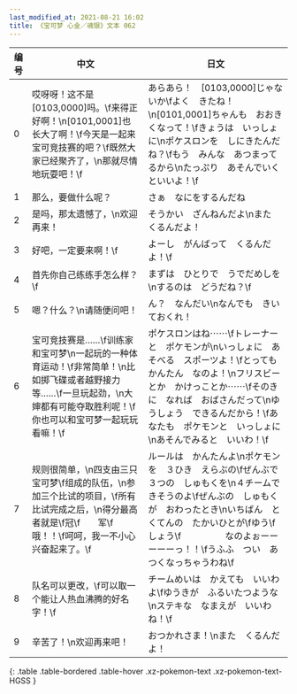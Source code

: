 ```yaml
---
last_modified_at: 2021-08-21 16:02
title: 《宝可梦 心金／魂银》文本 062
---
```

| 编号 | 中文 | 日文 |
| ---- | ---- | ---- |
| 0 | 哎呀呀！这不是[0103,0000]吗。\f来得正好啊！\n[0101,0001]也长大了啊！\f今天是一起来宝可竞技赛的吧？\f既然大家已经聚齐了，\n那就尽情地玩耍吧！\f | あらあら！　[0103,0000]じゃないか\fよく　きたね！\n[0101,0001]ちゃんも　おおきくなって！\fきょうは　いっしょに\nポケスロンを　しにきたんだね？\fもう　みんな　あつまってるから\nたっぷり　あそんでいくといいよ！\f |
| 1 | 那么，要做什么呢？ | さぁ　なにをするんだね |
| 2 | 是吗，那太遗憾了，\n欢迎再来！ | そうかい　ざんねんだよ\nまた　くるんだよ！ |
| 3 | 好吧，一定要来啊！\f | よーし　がんばって　くるんだよ！\f |
| 4 | 首先你自己练练手怎么样？\f | まずは　ひとりで　うでだめしを\nするのは　どうだね？\f |
| 5 | 嗯？什么？\n请随便问吧！ | ん？　なんだい\nなんでも　きいておくれ！ |
| 6 | 宝可竞技赛是……\f训练家和宝可梦\n一起玩的一种体育运动！\f非常简单！\n比如掷飞碟或者越野接力等……\f一旦玩起劲，\n大婶都有可能夺取胜利呢！\f你也可以和宝可梦一起玩玩看嘛！\f | ポケスロンはね⋯⋯\fトレーナーと　ポケモンが\nいっしょに　あそべる　スポーツよ！\fとっても　かんたん　なのよ！\nフリスビーとか　かけっことか⋯⋯\fそのきに　なれば　おばさんだって\nゆうしょう　できるんだから！\fあなたも　ポケモンと　いっしょに\nあそんでみると　いいわ！\f |
| 7 | 规则很简单，\n四支由三只宝可梦\f组成的队伍，\n参加三个比试的项目，\f所有比试完成之后，\n得分最高者就是\f冠\f　　军\f　　　　　哦！！\f呵呵，我一不小心兴奋起来了。\f | ルールは　かんたんよ\nポケモンを　３ひき　えらぶの\fぜんぶで　３つの　しゅもくを\n４チームで　きそうのよ\fぜんぶの　しゅもくが　おわったとき\nいちばん　とくてんの　たかいひとが\fゆう\f　　しょう\f　　　　　なのよぉーーーーーっ！！\fうふふ　つい　あつくなっちゃうわね\f |
| 8 | 队名可以更改，\f可以取一个能让人热血沸腾的好名字！\f | チームめいは　かえても　いいわよ\fゆうきが　ふるいたつような\nステキな　なまえが　いいわね！\f |
| 9 | 辛苦了！\n欢迎再来吧！ | おつかれさま！\nまた　くるんだよ！ |
{: .table .table-bordered .table-hover .xz-pokemon-text .xz-pokemon-text-HGSS }